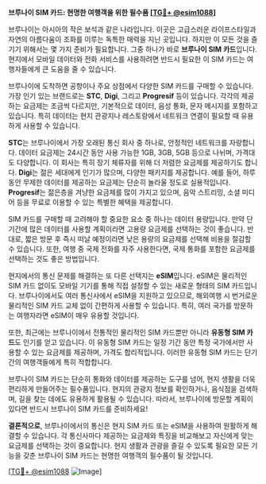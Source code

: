 **브루나이 SIM 카드: 현명한 여행객을 위한 필수품 [[TG💪+ @esim1088](https://t.me/s/esim1088)]**

브루나이는 아시아의 작은 보석과 같은 나라입니다. 이곳은 고급스러운 라이프스타일과 자연의 아름다움이 조화를 이루는 독특한 매력을 지닌 곳입니다. 하지만 이 모든 것을 즐기기 위해서는 몇 가지 준비가 필요합니다. 그중 하나가 바로 **브루나이 SIM 카드**입니다. 현지에서 모바일 데이터와 전화 서비스를 사용하려면 반드시 필요한 이 SIM 카드는 여행자들에게 큰 도움을 줄 수 있습니다.

브루나이에 도착하면 공항이나 주요 상점에서 다양한 SIM 카드를 구매할 수 있습니다. 가장 인기 있는 브랜드로는 **STC**, **Digi**, 그리고 **Progresif** 등이 있습니다. 각각의 제공하는 요금제는 조금씩 다르지만, 기본적으로 데이터, 음성 통화, 문자 메시지를 포함하고 있습니다. 특히 데이터는 현지 관광지나 레스토랑에서 네트워크 연결이 필요할 때 유용하게 사용할 수 있습니다.

**STC**는 브루나이에서 가장 오래된 통신 회사 중 하나로, 안정적인 네트워크를 자랑합니다. 데이터 요금제는 24시간 동안 사용 가능한 1GB, 3GB, 5GB 등으로 나뉘며, 가격대도 다양합니다. 이 회사는 특히 장기 체류자를 위해 더 저렴한 요금제를 제공하기도 합니다. **Digi**는 젊은 세대에게 인기가 많으며, 다양한 패키지를 제공합니다. 예를 들어, 하루 동안 무제한 데이터를 제공하는 요금제는 단순히 놀라울 정도로 실용적입니다. **Progresif**는 젊은층을 겨냥한 요금제를 많이 가지고 있으며, 음악 스트리밍, 소셜 미디어 등을 무료로 이용할 수 있는 특별한 혜택을 제공합니다.

SIM 카드를 구매할 때 고려해야 할 중요한 요소 중 하나는 데이터 용량입니다. 만약 단기간에 많은 데이터를 사용할 계획이라면 고용량 요금제를 선택하는 것이 좋습니다. 반대로, 짧은 방문 후 즉시 떠날 예정이라면 낮은 용량의 요금제를 선택해 비용을 절감할 수 있습니다. 또한, 여행 중 국제 전화를 자주 사용한다면, 국제 통화를 포함한 요금제를 선택하는 것도 좋은 방법입니다.

현지에서의 통신 문제를 해결하는 또 다른 선택지는 **eSIM**입니다. eSIM은 물리적인 SIM 카드 없이도 모바일 기기를 통해 직접 설정할 수 있는 새로운 형태의 SIM 카드입니다. 브루나이에서도 여러 통신사에서 eSIM을 지원하고 있으므로, 해외여행 시 번거로운 물리적인 SIM 카드 교체 없이 간편하게 사용할 수 있습니다. 특히, 여러 국가를 방문하는 여행자라면 eSIM이 매우 유용할 것입니다.

또한, 최근에는 브루나이에서 전통적인 물리적인 SIM 카드뿐만 아니라 **유동형 SIM 카드**도 인기를 얻고 있습니다. 이 유동형 SIM 카드는 일정 기간 동안 특정 국가에서만 사용할 수 있는 요금제를 제공하며, 가격도 합리적입니다. 이러한 유동형 SIM 카드는 단기간의 여행객들에게 특히 적합합니다.

브루나이 SIM 카드는 단순히 통화와 데이터를 제공하는 도구를 넘어, 현지 생활을 더욱 편리하게 만들어주는 필수품입니다. 현지의 관광지 정보를 확인하거나, 음식점을 검색하며, 길을 찾는 데에도 유용하게 활용될 수 있습니다. 따라서, 브루나이에 방문할 계획이 있다면 반드시 브루나이 SIM 카드를 준비하세요!

**결론적으로**, 브루나이에서의 통신은 현지 SIM 카드 또는 eSIM을 사용하여 원활하게 해결할 수 있습니다. 각 통신사마다 제공하는 요금제와 특징을 비교해보고 자신에게 맞는 요금제를 선택하는 것이 중요합니다. 현지 생활과 관광을 즐길 수 있도록 필요한 모든 기능을 갖춘 브루나이 SIM 카드는 현명한 여행객의 필수품이 될 것입니다.

[[TG💪+ @esim1088](https://t.me/s/esim1088) ![Image](https://i.postimg.cc/Y0z9fWf4/image.png)]